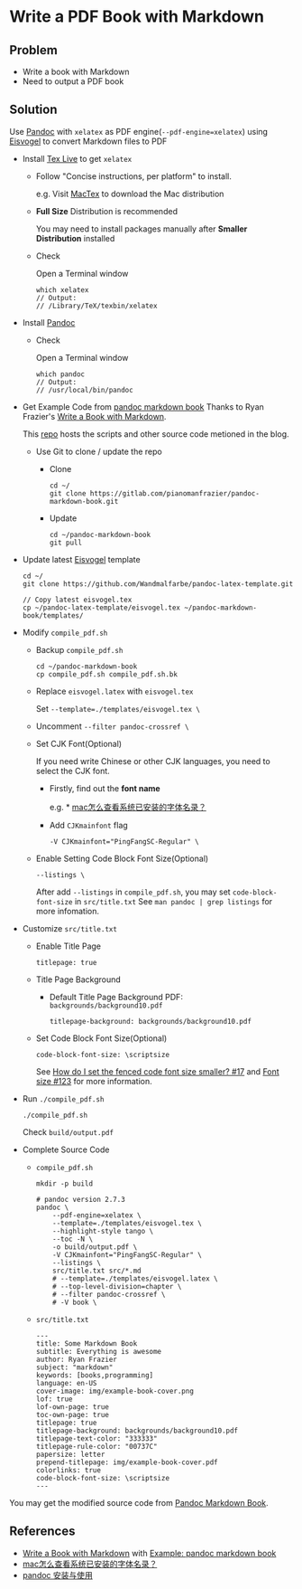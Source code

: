# Write a PDF Book with Markdown

## Problem
* Write a book with Markdown
* Need to output a PDF book

## Solution
Use [Pandoc](https://pandoc.org/) with `xelatex` as PDF engine(`--pdf-engine=xelatex`) using [Eisvogel](https://github.com/Wandmalfarbe/pandoc-latex-template) to convert Markdown files to PDF

* Install [Tex Live](https://tug.org/texlive/) to get `xelatex`

  * Follow "Concise instructions, per platform" to install.

    e.g. Visit [MacTex](https://tug.org/mactex/) to download the Mac distribution

  * **Full Size** Distribution is recommended

    You may need to install packages manually after **Smaller Distribution** installed

  * Check

    Open a Terminal window    

    ```
    which xelatex
    // Output:
    // /Library/TeX/texbin/xelatex
    ```

* Install [Pandoc](https://pandoc.org/)

  * Check

    Open a Terminal window

    ```
    which pandoc
    // Output:
    // /usr/local/bin/pandoc
    ```

* Get Example Code from [pandoc markdown book](https://gitlab.com/pianomanfrazier/pandoc-markdown-book)
  Thanks to Ryan Frazier's [Write a Book with Markdown](https://pianomanfrazier.com/post/write-a-book-with-markdown/).

  This [repo](https://gitlab.com/pianomanfrazier/pandoc-markdown-book) hosts the scripts and other source code metioned in the blog.

  * Use Git to clone / update the repo


    * Clone

      ```
      cd ~/
      git clone https://gitlab.com/pianomanfrazier/pandoc-markdown-book.git
      ```

    * Update

      ```
      cd ~/pandoc-markdown-book
      git pull
      ```

* Update latest [Eisvogel](https://github.com/Wandmalfarbe/pandoc-latex-template) template

  ```
  cd ~/
  git clone https://github.com/Wandmalfarbe/pandoc-latex-template.git
  ```

  ```
  // Copy latest eisvogel.tex
  cp ~/pandoc-latex-template/eisvogel.tex ~/pandoc-markdown-book/templates/
  ```

* Modify `compile_pdf.sh`

  * Backup `compile_pdf.sh`

    ```
    cd ~/pandoc-markdown-book
    cp compile_pdf.sh compile_pdf.sh.bk
    ```

  * Replace `eisvogel.latex` with `eisvogel.tex`

    Set `--template=./templates/eisvogel.tex \`

  * Uncomment `--filter pandoc-crossref \`

  * Set CJK Font(Optional)

    If you need write Chinese or other CJK languages, you need to select the CJK font.

    * Firstly, find out the **font name**

      e.g. * [mac怎么查看系统已安装的字体名录？](https://www.zhihu.com/question/21686333/answer/618481248)

    * Add `CJKmainfont` flag

      ```
      -V CJKmainfont="PingFangSC-Regular" \
      ```

  * Enable Setting Code Block Font Size(Optional)

    ```
    --listings \
    ```

    After add `--listings` in `compile_pdf.sh`, you may set `code-block-font-size` in `src/title.txt`
    See `man pandoc | grep listings` for more infomation.

* Customize `src/title.txt`

  * Enable Title Page

    ```
    titlepage: true
    ```

  * Title Page Background

    * Default Title Page Background PDF: `backgrounds/background10.pdf`

      ```
      titlepage-background: backgrounds/background10.pdf
      ```
  * Set Code Block Font Size(Optional)

    ```
    code-block-font-size: \scriptsize
    ```

    See [How do I set the fenced code font size smaller? #17](https://github.com/Wandmalfarbe/pandoc-latex-template/issues/17) and [Font size #123](https://github.com/Wandmalfarbe/pandoc-latex-template/issues/123) for more information.

* Run `./compile_pdf.sh`

  ```
  ./compile_pdf.sh
  ```

  Check `build/output.pdf`

* Complete Source Code

  * `compile_pdf.sh`

    ```
    mkdir -p build

    # pandoc version 2.7.3
    pandoc \
        --pdf-engine=xelatex \
        --template=./templates/eisvogel.tex \
        --highlight-style tango \
        --toc -N \
        -o build/output.pdf \
        -V CJKmainfont="PingFangSC-Regular" \
        --listings \
        src/title.txt src/*.md
        # --template=./templates/eisvogel.latex \
        # --top-level-division=chapter \
        # --filter pandoc-crossref \
        # -V book \
    ```

  * `src/title.txt`

    ```
    ---
    title: Some Markdown Book
    subtitle: Everything is awesome
    author: Ryan Frazier
    subject: "markdown"
    keywords: [books,programming]
    language: en-US
    cover-image: img/example-book-cover.png
    lof: true
    lof-own-page: true
    toc-own-page: true
    titlepage: true
    titlepage-background: backgrounds/background10.pdf
    titlepage-text-color: "333333"
    titlepage-rule-color: "00737C"
    papersize: letter
    prepend-titlepage: img/example-book-cover.pdf
    colorlinks: true
    code-block-font-size: \scriptsize
    ---
    ```

You may get the modified source code from [Pandoc Markdown Book](https://github.com/northbright/pandoc-markdown-book).

## References
* [Write a Book with Markdown](https://pianomanfrazier.com/post/write-a-book-with-markdown/) with [Example: pandoc markdown book](https://gitlab.com/pianomanfrazier/pandoc-markdown-book)
* [mac怎么查看系统已安装的字体名录？](https://www.zhihu.com/question/21686333/answer/618481248)
* [pandoc 安装与使用](https://zhuanlan.zhihu.com/p/258912543)
